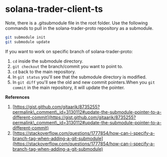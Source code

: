 # solana-trader-client-ts

Note, there is a .gitsubmodule file in the root folder. Use the following commands to pull in the solana-trader-proto repository as a submodule.

```bash
git submodule init
git submodule update
```

If you want to work on specific branch of solana-trader-proto:

1. `cd` inside the submodule directory.
2. `git checkout` the branch/commit you want to point to.
3. `cd` back to the main repository.
4. In `git status` you'll see that the submodule directory is modified.
5. In `git diff` you'll see the old and new commit pointers.When you `git commit` in the main repository, it will update the pointer.

**References**

1. [https://gist.github.com/gitaarik/8735255?permalink\_comment\_id=3130112#update-the-submodule-pointer-to-a-different-commit](https://gist.github.com/gitaarik/8735255?permalink\_comment\_id=3130112#update-the-submodule-pointer-to-a-different-commit)
2. [https://stackoverflow.com/questions/1777854/how-can-i-specify-a-branch-tag-when-adding-a-git-submodule](https://stackoverflow.com/questions/1777854/how-can-i-specify-a-branch-tag-when-adding-a-git-submodule)
